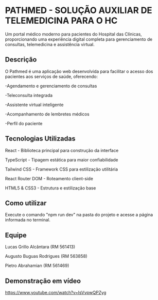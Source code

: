 # PATHMED - SOLUÇÃO AUXILIAR DE TELEMEDICINA PARA O HC

Um portal médico moderno para pacientes do Hospital das Clínicas, proporcionando uma experiência digital completa para gerenciamento de consultas, telemedicina e assistência virtual.

## Descrição

O Pathmed é uma aplicação web desenvolvida para facilitar o acesso dos pacientes aos serviços de saúde, oferecendo:

-Agendamento e gerenciamento de consultas

-Teleconsulta integrada

-Assistente virtual inteligente

-Acompanhamento de lembretes médicos

-Perfil do paciente

## Tecnologias Utilizadas

React - Biblioteca principal para construção da interface

TypeScript - Tipagem estática para maior confiabilidade

Tailwind CSS - Framework CSS para estilização utilitária

React Router DOM - Roteamento client-side

HTML5 & CSS3 - Estrutura e estilização base

## Como utilizar

Execute o comando "npm run dev" na pasta do projeto e acesse a página informada no terminal.

## Equipe

Lucas Grillo Alcântara (RM 561413)

Augusto Buguas Rodrigues (RM 563858)

Pietro Abrahamian (RM 561469)

## Demonstração em vídeo

https://www.youtube.com/watch?v=IsVvpwQPZyg
